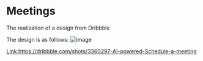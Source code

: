 # Meetings

The realization of a design from Dribbble

The design is as follows:
 ![image](https://github.com/NovemberTri/Meetings/edit/master/meet-2.gif)

<Link:https://dribbble.com/shots/3360297-AI-powered-Schedule-a-meeting>
